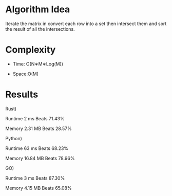 # Algorithm Idea

Iterate the matrix in convert each row into a set then intersect them and sort the result of all the intersections.

# Complexity

- Time: O(N∗M∗Log(M))

- Space:O(M)

# Results

Rust)

Runtime
2
ms
Beats
71.43%

Memory
2.31
MB
Beats
28.57%

Python)

Runtime
63
ms
Beats
68.23%

Memory
16.84
MB
Beats
78.96%

GO)

Runtime
3
ms
Beats
87.30%

Memory
4.15
MB
Beats
65.08%
